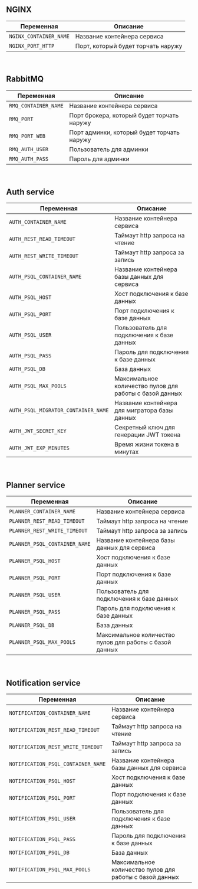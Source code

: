 ## NGINX

| Переменная             | Описание                           |
|------------------------|------------------------------------|
| `NGINX_CONTAINER_NAME` | Название контейнера сервиса        |
| `NGINX_PORT_HTTP`      | Порт, который будет торчать наружу |

<br>

## RabbitMQ

| Переменная           | Описание                                   |
|----------------------|--------------------------------------------|
| `RMQ_CONTAINER_NAME` | Название контейнера сервиса                |
| `RMQ_PORT`           | Порт брокера, который будет торчать наружу |
| `RMQ_PORT_WEB`       | Порт админки, который будет торчать наружу |
| `RMQ_AUTH_USER`      | Пользователь для админки                   |
| `RMQ_AUTH_PASS`      | Пароль для админки                         |

<br>

## Auth service

| Переменная                          | Описание                                                |
|-------------------------------------|---------------------------------------------------------|
| `AUTH_CONTAINER_NAME`               | Название контейнера сервиса                             |
| `AUTH_REST_READ_TIMEOUT`            | Таймаут http запроса на чтение                          |
| `AUTH_REST_WRITE_TIMEOUT`           | Таймаут http запроса за запись                          |
| `AUTH_PSQL_CONTAINER_NAME`          | Название контейнера базы данных для сервиса             |
| `AUTH_PSQL_HOST`                    | Хост подключения к базе данных                          |
| `AUTH_PSQL_PORT`                    | Порт подключения к базе данных                          |
| `AUTH_PSQL_USER`                    | Пользователь для подключения к базе данных              |
| `AUTH_PSQL_PASS`                    | Пароль для подключения к базе данных                    |
| `AUTH_PSQL_DB`                      | База данных                                             |
| `AUTH_PSQL_MAX_POOLS`               | Максимальное количество пулов для работы с базой данных |
| `AUTH_PSQL_MIGRATOR_CONTAINER_NAME` | Название контейнера для мигратора базы данных           |
| `AUTH_JWT_SECRET_KEY`               | Секретный ключ для генерации JWT токена                 |
| `AUTH_JWT_EXP_MINUTES`              | Время жизни токена в минутах                            |

<br>

## Planner service

| Переменная                    | Описание                                                |
|-------------------------------|---------------------------------------------------------|
| `PLANNER_CONTAINER_NAME`      | Название контейнера сервиса                             |
| `PLANNER_REST_READ_TIMEOUT`   | Таймаут http запроса на чтение                          |
| `PLANNER_REST_WRITE_TIMEOUT`  | Таймаут http запроса за запись                          |
| `PLANNER_PSQL_CONTAINER_NAME` | Название контейнера базы данных для сервиса             |
| `PLANNER_PSQL_HOST`           | Хост подключения к базе данных                          |
| `PLANNER_PSQL_PORT`           | Порт подключения к базе данных                          |
| `PLANNER_PSQL_USER`           | Пользователь для подключения к базе данных              |
| `PLANNER_PSQL_PASS`           | Пароль для подключения к базе данных                    |
| `PLANNER_PSQL_DB`             | База данных                                             |
| `PLANNER_PSQL_MAX_POOLS`      | Максимальное количество пулов для работы с базой данных |

<br>

## Notification service

| Переменная                         | Описание                                                |
|------------------------------------|---------------------------------------------------------|
| `NOTIFICATION_CONTAINER_NAME`      | Название контейнера сервиса                             |
| `NOTIFICATION_REST_READ_TIMEOUT`   | Таймаут http запроса на чтение                          |
| `NOTIFICATION_REST_WRITE_TIMEOUT`  | Таймаут http запроса за запись                          |
| `NOTIFICATION_PSQL_CONTAINER_NAME` | Название контейнера базы данных для сервиса             |
| `NOTIFICATION_PSQL_HOST`           | Хост подключения к базе данных                          |
| `NOTIFICATION_PSQL_PORT`           | Порт подключения к базе данных                          |
| `NOTIFICATION_PSQL_USER`           | Пользователь для подключения к базе данных              |
| `NOTIFICATION_PSQL_PASS`           | Пароль для подключения к базе данных                    |
| `NOTIFICATION_PSQL_DB`             | База данных                                             |
| `NOTIFICATION_PSQL_MAX_POOLS`      | Максимальное количество пулов для работы с базой данных |